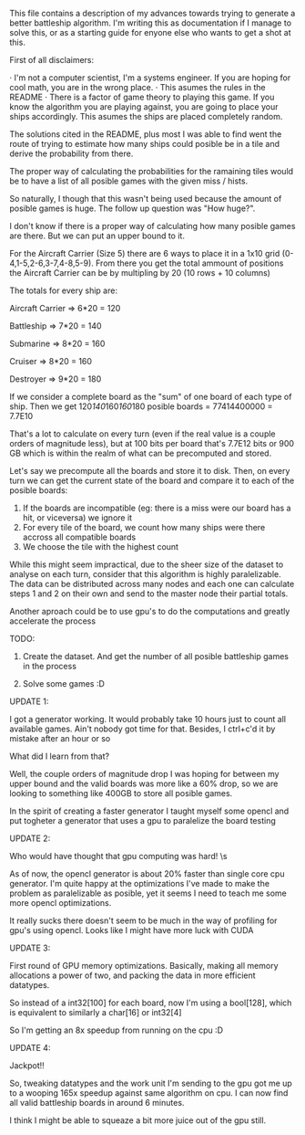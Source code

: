 This file contains a description of my advances towards trying to generate a better battleship algorithm. I'm writing this as documentation if I manage to solve this, or as a starting guide for enyone else who wants to get a shot at this.


First of all disclaimers:

· I'm not a computer scientist, I'm a systems engineer. If you are hoping for cool math, you are in the wrong place. 
· This asumes the rules in the README
· There is a factor of game theory to playing this game. If you know the algorithm you are playing against, you are going to place your ships accordingly.
This asumes the ships are placed completely random.

The solutions cited in the README, plus most I was able to find went the route of trying to estimate how many ships could posible be in a tile and derive the probability from there.

The proper way of calculating the probabilities for the ramaining tiles would be to have a list of all posible games with the given miss / hists. 

So naturally, I though that this wasn't being used because the amount of posible games is huge. 
The follow up question was "How huge?".

I don't know if there is a proper way of calculating how many posible games are there. But we can put an upper bound to it.

For the Aircraft Carrier (Size 5) there are 6 ways to place it in a 1x10 grid (0-4,1-5,2-6,3-7,4-8,5-9).
From there you get the total ammount of positions the Aircraft Carrier can be by multipling by 20 (10 rows + 10 columns)

The totals for every ship are:

Aircraft Carrier => 6*20 = 120

Battleship => 7*20 = 140

Submarine => 8*20 = 160

Cruiser	=> 8*20 = 160

Destroyer => 9*20 = 180


If we consider a complete board as the "sum" of one board of each type of ship. Then we get 120*140*160*160*180 posible boards = 77414400000 = 7.7E10

That's a lot to calculate on every turn (even if the real value is a couple orders of magnitude less), but at 100 bits per board that's 7.7E12 bits or 900 GB which is within the realm of what can be precomputed and stored.


Let's say we precompute all the boards and store it to disk. Then, on every turn we can get the current state of the board and compare it to each of the posible boards:

1) If the boards are incompatible (eg: there is a miss were our board has a hit, or viceversa) we ignore it
2) For every tile of the board, we count how many ships were there accross all compatible boards
3) We choose the tile with the highest count


While this might seem impractical, due to the sheer size of the dataset to analyse on each turn, consider that this algorithm is highly paralelizable. The data can be distributed across many nodes and each one can calculate steps 1 and 2 on their own and send to the master node their partial totals. 

Another aproach could be to use gpu's to do the computations and greatly accelerate the process


TODO: 

1) Create the dataset. And get the number of all posible battleship games in the process

2) Solve some games :D

UPDATE 1:

I got a generator working. It would probably take 10 hours just to count all available games. Ain't nobody got time for that. Besides, I ctrl+c'd it by mistake after an hour or so

What did I learn from that?

Well, the couple orders of magnitude drop I was hoping for between my upper bound and the valid boards was more like a 60% drop, so we are looking to something like 400GB to store all posible games.

In the spirit of creating a faster generator I taught myself some opencl and put togheter a generator that uses a gpu to paralelize the board testing

UPDATE 2:

Who would have thought that gpu computing was hard! \s

As of now, the opencl generator is about 20% faster than single core cpu generator. I'm quite happy at the optimizations I've made to make the problem as paralelizable as posible, yet it seems I need to teach me some more opencl optimizations.

It really sucks there doesn't seem to be much in the way of profiling for gpu's using opencl. Looks like I might have more luck with CUDA

UPDATE 3:

First round of GPU memory optimizations. Basically, making all memory allocations a power of two, and packing the data in more efficient datatypes.

So instead of a int32[100] for each board, now I'm using a bool[128], which is equivalent to similarly a char[16] or int32[4]

So I'm getting an 8x speedup from running on the cpu :D

UPDATE 4: 

Jackpot!!

So, tweaking datatypes and the work unit I'm sending to the gpu got me up to a wooping 165x speedup against same algorithm on cpu. I can now find all valid battleship boards in around 6 minutes.

I think I might be able to squeaze a bit more juice out of the gpu still.